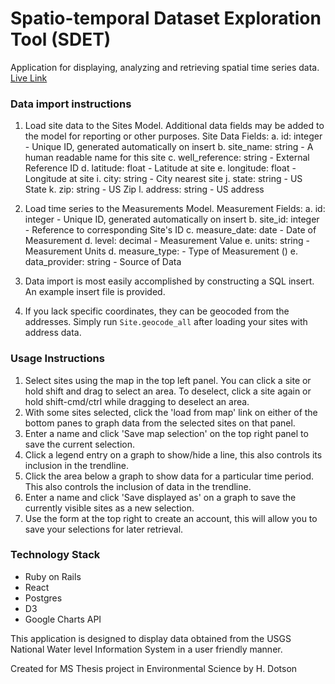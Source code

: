 # Spatio-temporal Dataset Exploration Tool (SDET)
Application for displaying, analyzing and retrieving spatial time series data.
[Live Link](https://sdet.herokuapp.com/)


### Data import instructions
1. Load site data to the Sites Model. Additional data fields may be added to the model for reporting or other purposes.
      Site Data Fields:
      a. id: integer - Unique ID, generated automatically on insert
      b. site_name: string - A human readable name for this site
      c. well_reference: string - External Reference ID
      d. latitude: float - Latitude at site
      e. longitude: float - Longitude at site
      i. city: string - City nearest site
      j. state: string - US State
      k. zip: string - US Zip
      l. address: string - US address

2. Load time series to the Measurements Model.
      Measurement Fields:
      a. id: integer - Unique ID, generated automatically on insert
      b. site_id: integer - Reference to corresponding Site's ID
      c. measure_date: date - Date of Measurement
      d. level: decimal - Measurement Value
      e. units: string - Measurement Units
      d. measure_type:  - Type of Measurement ()
      e. data_provider: string - Source of Data

3. Data import is most easily accomplished by constructing a SQL insert. An example insert file is provided.  

4. If you lack specific coordinates, they can be geocoded from the addresses. Simply run `Site.geocode_all` after loading your sites with address data.

### Usage Instructions
1. Select sites using the map in the top left panel. You can click a site or hold shift and drag to select an area. To deselect, click a site again or hold shift-cmd/ctrl while dragging to deselect an area.
2. With some sites selected, click the 'load from map' link on either of the bottom panes to graph data from the selected sites on that panel.
3. Enter a name and click 'Save map selection' on the top right panel to save the current selection.
4. Click a legend entry on a graph to show/hide a line, this also controls its inclusion in the trendline.
5. Click the area below a graph to show data for a particular time period. This also controls the inclusion of data in the trendline.
5. Enter a name and click 'Save displayed as' on a graph to save the currently visible sites as a new selection.
6. Use the form at the top right to create an account, this will allow you to save your selections for later retrieval.


### Technology Stack
- Ruby on Rails
- React
- Postgres
- D3
- Google Charts API


This application is designed to display data obtained from the USGS National Water level Information System in a user friendly manner.

Created for MS Thesis project in Environmental Science by H. Dotson
